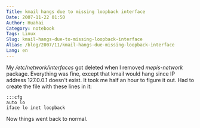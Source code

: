 ```yaml
---
Title: kmail hangs due to missing loopback interface
Date: 2007-11-22 01:50
Author: Huahai
Category: notebook
Tags: Linux
Slug: kmail-hangs-due-to-missing-loopback-interface
Alias: /blog/2007/11/kmail-hangs-due-missing-loopback-interface
Lang: en
---
```


My */etc/network/interfaces* got deleted when I removed *mepis-network* package. Everything was fine, except that kmail would hang since IP address 127.0.0.1 doesn't exist. It took me half an hour to figure it out. Had to create the file with these lines in it:

    :::cfg
    auto lo  
    iface lo inet loopback

Now things went back to normal.
